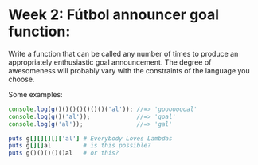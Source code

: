 # Week 2: Fútbol announcer goal function:

Write a function that can be called any number of times to
produce an appropriately enthusiastic goal announcement. The
degree of awesomeness will probably vary with the
constraints of the language you choose.

Some examples:

```javascript
console.log(g()()()()()()()('al')); //=> 'goooooooal'
console.log(g()('al'));             //=> 'goal'
console.log(g('al'));               //=> 'gal'
```

```ruby
puts g[][][][]['al'] # Everybody Loves Lambdas
puts g[][]al         # is this possible?
puts g()()()()()al   # or this?
```
